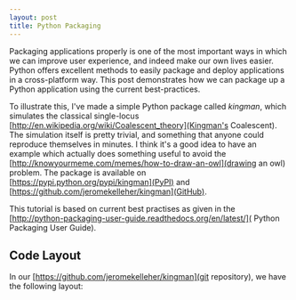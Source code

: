 ```yaml
---
layout: post
title: Python Packaging
---
```


Packaging applications properly is one of the most important ways
in which we can improve user experience, and indeed make our own lives
easier. Python offers excellent methods to easily package and
deploy applications in a cross-platform way. This post demonstrates
how we can package up a Python application using the current
best-practices.

To illustrate this, I've made a simple Python package called 
*kingman*, which simulates the classical single-locus
[http://en.wikipedia.org/wiki/Coalescent_theory](Kingman's Coalescent).
The simulation itself is pretty trivial, and something that 
anyone could reproduce themselves in minutes. I think it's 
a good idea to have an example which actually does something useful
to avoid the [http://knowyourmeme.com/memes/how-to-draw-an-owl](drawing
an owl) problem. The package is available on 
[https://pypi.python.org/pypi/kingman](PyPI) and 
[https://github.com/jeromekelleher/kingman](GitHub).

This tutorial is based on current best practises as given in the 
[http://python-packaging-user-guide.readthedocs.org/en/latest/](
Python Packaging User Guide).

## Code Layout

In our [https://github.com/jeromekelleher/kingman](git repository), 
we have the following layout:




